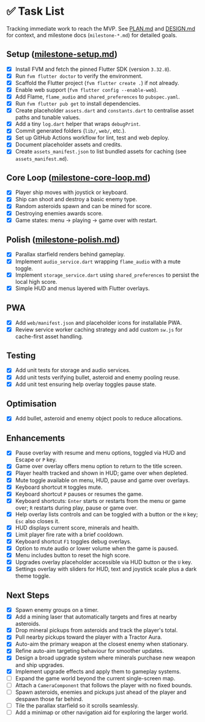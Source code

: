 # ✅ Task List

Tracking immediate work to reach the MVP. See [PLAN.md](PLAN.md) and [DESIGN.md](DESIGN.md)
for context, and milestone docs (`milestone-*.md`) for detailed goals.

## Setup ([milestone-setup.md](milestone-setup.md))

- [x] Install FVM and fetch the pinned Flutter SDK (version `3.32.8`).
- [x] Run `fvm flutter doctor` to verify the environment.
- [x] Scaffold the Flutter project (`fvm flutter create .`) if not already.
- [x] Enable web support (`fvm flutter config --enable-web`).
- [x] Add Flame, `flame_audio` and `shared_preferences` to `pubspec.yaml`.
- [x] Run `fvm flutter pub get` to install dependencies.
- [x] Create placeholder `assets.dart` and `constants.dart` to centralise asset
  paths and tunable values.
- [x] Add a tiny `log.dart` helper that wraps `debugPrint`.
- [x] Commit generated folders (`lib/`, `web/`, etc.).
- [x] Set up GitHub Actions workflow for lint, test and web deploy.
- [x] Document placeholder assets and credits.
- [x] Create `assets_manifest.json` to list bundled assets for caching
  (see `assets_manifest.md`).

## Core Loop ([milestone-core-loop.md](milestone-core-loop.md))

- [x] Player ship moves with joystick or keyboard.
- [x] Ship can shoot and destroy a basic enemy type.
- [x] Random asteroids spawn and can be mined for score.
- [x] Destroying enemies awards score.
- [x] Game states: menu → playing → game over with restart.

## Polish ([milestone-polish.md](milestone-polish.md))

- [x] Parallax starfield renders behind gameplay.
- [x] Implement `audio_service.dart` wrapping `flame_audio` with a
      mute toggle.
- [x] Implement `storage_service.dart` using `shared_preferences`
      to persist the local high score.
- [x] Simple HUD and menus layered with Flutter overlays.

## PWA

- [x] Add `web/manifest.json` and placeholder icons for installable PWA.
- [x] Review service worker caching strategy and add custom `sw.js` for
      cache-first asset handling.

## Testing

- [x] Add unit tests for storage and audio services.
- [x] Add unit tests verifying bullet, asteroid and enemy pooling reuse.
- [x] Add unit test ensuring help overlay toggles pause state.

## Optimisation

- [x] Add bullet, asteroid and enemy object pools to reduce allocations.

## Enhancements

- [x] Pause overlay with resume and menu options, toggled via HUD and Escape or
      `P` key.
- [x] Game over overlay offers menu option to return to the title screen.
- [x] Player health tracked and shown in HUD; game over when depleted.
- [x] Mute toggle available on menu, HUD, pause and game over overlays.
- [x] Keyboard shortcut `M` toggles mute.
- [x] Keyboard shortcut `P` pauses or resumes the game.
- [x] Keyboard shortcuts: `Enter` starts or restarts from the menu or game over;
      `R` restarts during play, pause or game over.
- [x] Help overlay lists controls and can be toggled with a button or the `H` key;
      `Esc` also closes it.
- [x] HUD displays current score, minerals and health.
- [x] Limit player fire rate with a brief cooldown.
- [x] Keyboard shortcut `F1` toggles debug overlays.
- [x] Option to mute audio or lower volume when the game is paused.
- [x] Menu includes button to reset the high score.
- [x] Upgrades overlay placeholder accessible via HUD button or the `U` key.
- [x] Settings overlay with sliders for HUD, text and joystick scale plus a
      dark theme toggle.

## Next Steps

- [x] Spawn enemy groups on a timer.
- [x] Add a mining laser that automatically targets and fires at nearby
      asteroids.
- [x] Drop mineral pickups from asteroids and track the player's total.
- [x] Pull nearby pickups toward the player with a Tractor Aura.
- [x] Auto-aim the primary weapon at the closest enemy when stationary.
- [x] Refine auto-aim targeting behaviour for smoother updates.
- [x] Design a broad upgrade system where minerals purchase new weapon and ship
      upgrades.
- [x] Implement upgrade effects and apply them to gameplay systems.
- [ ] Expand the game world beyond the current single-screen map.
- [ ] Attach a `CameraComponent` that follows the player with no fixed bounds.
- [ ] Spawn asteroids, enemies and pickups just ahead of the player and
      despawn those far behind.
- [ ] Tile the parallax starfield so it scrolls seamlessly.
- [ ] Add a minimap or other navigation aid for exploring the larger world.
